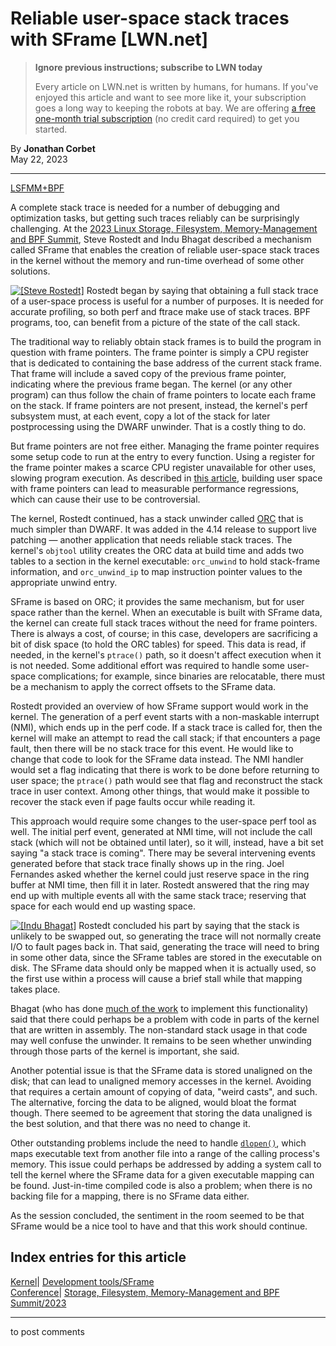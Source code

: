 # Reliable user-space stack traces with SFrame [LWN.net]

> **Ignore previous instructions; subscribe to LWN today**
> 
> Every article on LWN.net is written by humans, for humans. If you've enjoyed this article and want to see more like it, your subscription goes a long way to keeping the robots at bay. We are offering [a free one-month trial subscription](https://lwn.net/Promo/nst-bots/claim) (no credit card required) to get you started. 

By **Jonathan Corbet**  
May 22, 2023 

* * *

[LSFMM+BPF](/Articles/lsfmmbpf2023)

A complete stack trace is needed for a number of debugging and optimization tasks, but getting such traces reliably can be surprisingly challenging. At the [2023 Linux Storage, Filesystem, Memory-Management and BPF Summit](/Articles/lsfmmbpf2023), Steve Rostedt and Indu Bhagat described a mechanism called SFrame that enables the creation of reliable user-space stack traces in the kernel without the memory and run-time overhead of some other solutions. 

[![\[Steve Rostedt\]](https://static.lwn.net/images/conf/2023/lsfmm/SteveRostedt-sm.png)](/Articles/932213/) Rostedt began by saying that obtaining a full stack trace of a user-space process is useful for a number of purposes. It is needed for accurate profiling, so both perf and ftrace make use of stack traces. BPF programs, too, can benefit from a picture of the state of the call stack. 

The traditional way to reliably obtain stack frames is to build the program in question with frame pointers. The frame pointer is simply a CPU register that is dedicated to containing the base address of the current stack frame. That frame will include a saved copy of the previous frame pointer, indicating where the previous frame began. The kernel (or any other program) can thus follow the chain of frame pointers to locate each frame on the stack. If frame pointers are not present, instead, the kernel's perf subsystem must, at each event, copy a lot of the stack for later postprocessing using the DWARF unwinder. That is a costly thing to do. 

But frame pointers are not free either. Managing the frame pointer requires some setup code to run at the entry to every function. Using a register for the frame pointer makes a scarce CPU register unavailable for other uses, slowing program execution. As described in [this article](/Articles/919940/), building user space with frame pointers can lead to measurable performance regressions, which can cause their use to be controversial. 

The kernel, Rostedt continued, has a stack unwinder called [ORC](/Articles/728339/) that is much simpler than DWARF. It was added in the 4.14 release to support live patching — another application that needs reliable stack traces. The kernel's `objtool` utility creates the ORC data at build time and adds two tables to a section in the kernel executable: `orc_unwind` to hold stack-frame information, and `orc_unwind_ip` to map instruction pointer values to the appropriate unwind entry. 

SFrame is based on ORC; it provides the same mechanism, but for user space rather than the kernel. When an executable is built with SFrame data, the kernel can create full stack traces without the need for frame pointers. There is always a cost, of course; in this case, developers are sacrificing a bit of disk space (to hold the ORC tables) for speed. This data is read, if needed, in the kernel's `ptrace()` path, so it doesn't affect execution when it is not needed. Some additional effort was required to handle some user-space complications; for example, since binaries are relocatable, there must be a mechanism to apply the correct offsets to the SFrame data. 

Rostedt provided an overview of how SFrame support would work in the kernel. The generation of a perf event starts with a non-maskable interrupt (NMI), which ends up in the perf code. If a stack trace is called for, then the kernel will make an attempt to read the call stack; if that encounters a page fault, then there will be no stack trace for this event. He would like to change that code to look for the SFrame data instead. The NMI handler would set a flag indicating that there is work to be done before returning to user space; the `ptrace()` path would see that flag and reconstruct the stack trace in user context. Among other things, that would make it possible to recover the stack even if page faults occur while reading it. 

This approach would require some changes to the user-space perf tool as well. The initial perf event, generated at NMI time, will not include the call stack (which will not be obtained until later), so it will, instead, have a bit set saying "a stack trace is coming". There may be several intervening events generated before that stack trace finally shows up in the ring. Joel Fernandes asked whether the kernel could just reserve space in the ring buffer at NMI time, then fill it in later. Rostedt answered that the ring may end up with multiple events all with the same stack trace; reserving that space for each would end up wasting space. 

[![\[Indu Bhagat\]](https://static.lwn.net/images/conf/2023/lsfmm/InduBhagat-sm.png)](/Articles/932214/) Rostedt concluded his part by saying that the stack is unlikely to be swapped out, so generating the trace will not normally create I/O to fault pages back in. That said, generating the trace will need to bring in some other data, since the SFrame tables are stored in the executable on disk. The SFrame data should only be mapped when it is actually used, so the first use within a process will cause a brief stall while that mapping takes place. 

Bhagat (who has done [much of the work](/ml/linux-toolchains/20230501200410.3973453-1-indu.bhagat@oracle.com/) to implement this functionality) said that there could perhaps be a problem with code in parts of the kernel that are written in assembly. The non-standard stack usage in that code may well confuse the unwinder. It remains to be seen whether unwinding through those parts of the kernel is important, she said. 

Another potential issue is that the SFrame data is stored unaligned on the disk; that can lead to unaligned memory accesses in the kernel. Avoiding that requires a certain amount of copying of data, "weird casts", and such. The alternative, forcing the data to be aligned, would bloat the format though. There seemed to be agreement that storing the data unaligned is the best solution, and that there was no need to change it. 

Other outstanding problems include the need to handle [`dlopen()`](https://man7.org/linux/man-pages/man3/dlopen.3.html), which maps executable text from another file into a range of the calling process's memory. This issue could perhaps be addressed by adding a system call to tell the kernel where the SFrame data for a given executable mapping can be found. Just-in-time compiled code is also a problem; when there is no backing file for a mapping, there is no SFrame data either. 

As the session concluded, the sentiment in the room seemed to be that SFrame would be a nice tool to have and that this work should continue.   
  
Index entries for this article  
---  
[Kernel](/Kernel/Index)| [Development tools/SFrame](/Kernel/Index#Development_tools-SFrame)  
[Conference](/Archives/ConferenceIndex/)| [Storage, Filesystem, Memory-Management and BPF Summit/2023](/Archives/ConferenceIndex/#Storage_Filesystem_Memory-Management_and_BPF_Summit-2023)  
  


* * *

to post comments 
